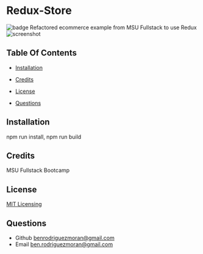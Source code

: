 
# Redux-Store
![badge](https://img.shields.io/badge/license-MIT-blue.svg)
Refactored ecommerce example from MSU Fullstack to use Redux
![screenshot](assets/images/screenshot.png)
## Table Of Contents
- [Installation](#installation)

- [Credits](#credits)
- [License](#license)
- [Questions](#questions)




## Installation 
npm run install, npm run build

## Credits 
MSU Fullstack Bootcamp
## License 
[MIT Licensing](https://opensource.org/license/mit/)
## Questions
- Github [benrodriguezmoran@gmail.com](https://github.com/benrodriguezmoran) 
- Email [ben.rodriguezmoran@gmail.com](mailto:ben.rodriguezmoran@gmail.com)



